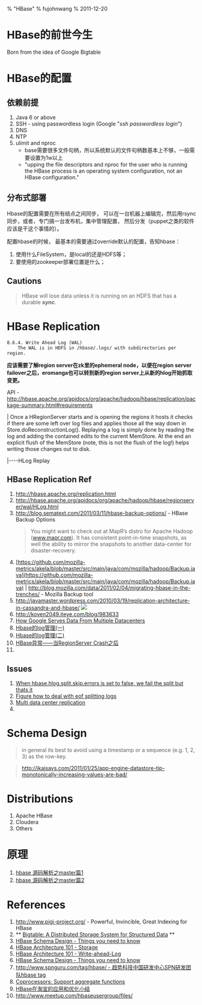 % "HBase"
% fujohnwang
% 2011-12-20

# HBase的前世今生
Born from the idea of Google Bigtable

# HBase的配置

## 依赖前提

1. Java 6 or above 
2. SSH - using passwordless login (Google "_ssh passwordless login_")
3. DNS
4. NTP
5. ulimit and nproc
	- base需要很多文件句柄，所以系统默认的文件句柄数基本上不够，一般需要设置为1w以上 
	- "upping the file descriptors and nproc for the user who is running the HBase process is an operating system configuration, not an HBase configuration."

## 分布式部署

Hbase的配置需要在所有结点之间同步， 可以在一台机器上编辑完，然后用rsync同步，或者，专门搞一台发布机，集中管理配置， 然后分发（puppet之类的软件应该是干这个事情的）。

配置hbase的时候， 最基本的需要通过override默认的配置，告知hbase：

1. 使用什么FileSystem，是local的还是HDFS等；
2. 要使用的zookeeper部署位置是什么；

## Cautions

> HBase will lose data unless it is running on an HDFS that has a durable ___sync___.




# HBase Replication
	8.6.4. Write Ahead Log (WAL)
		The WAL is in HDFS in /hbase/.logs/ with subdirectories per region.

__应该需要了解region server在zk里的ephemeral node，以便在region server failover之后，eromanga也可以转到新的region server上从新的hlog开始抓取变更。__

API - <http://hbase.apache.org/apidocs/org/apache/hadoop/hbase/replication/package-summary.html#requirements>


| Once a HRegionServer starts and is opening the regions it hosts it checks if there are some left over log files and applies those all the way down in Store.doReconstructionLog(). Replaying a log is simply done by reading the log and adding the contained edits to the current MemStore. At the end an explicit flush of the MemStore (note, this is not the flush of the log!) helps writing those changes out to disk. 

|----HLog Replay




## HBase Replication Ref
1. <http://hbase.apache.org/replication.html>
2. <http://hbase.apache.org/apidocs/org/apache/hadoop/hbase/regionserver/wal/HLog.html>
3. <http://blog.sematext.com/2011/03/11/hbase-backup-options/> - HBase Backup Options
	> You might want to check out at MapR’s distro for Apache Hadoop (www.mapr.com). It has consistent point-in-time snapshots, as well the ability to mirror the snapshots to another data-center for disaster-recovery.
4. [https://github.com/mozilla-metrics/akela/blob/master/src/main/java/com/mozilla/hadoop/Backup.java](https://github.com/mozilla-metrics/akela/blob/master/src/main/java/com/mozilla/hadoop/Backup.java)  | <http://blog.mozilla.com/data/2011/02/04/migrating-hbase-in-the-trenches/> - Mozilla Backup tool
5. <http://javamaster.wordpress.com/2010/03/19/replication-architecture-in-cassandra-and-hbase/> ![](http://javamaster.files.wordpress.com/2010/03/hbasereplication.png?w=460&h=359)
6. <http://koven2049.iteye.com/blog/983633>
7. [How Google Serves Data From Multiple Datacenters](http://highscalability.com/blog/2009/8/24/how-google-serves-data-from-multiple-datacenters.html)
8. [Hbase的log管理(一)](http://punishzhou.iteye.com/blog/1286230)
9. [Hbase的log管理(二)](http://punishzhou.iteye.com/blog/1288175)
10. [HBase异常——当RegionServer Crash之后](http://www.spnguru.com/2011/03/hbase%E5%BC%82%E5%B8%B8%E2%80%94%E2%80%94%E5%BD%93regionserver-crash%E4%B9%8B%E5%90%8E/)
11. 

## Issues
1. [When hbase.hlog.split.skip.errors is set to false, we fail the split but thats it](https://issues.apache.org/jira/browse/HBASE-2958)
2. [Figure how to deal with eof splitting logs](https://issues.apache.org/jira/browse/HBASE-2643)
3. [Multi data center replication](https://issues.apache.org/jira/browse/HBASE-1295)
4. 

# Schema Design
>  in general its best to avoid using a timestamp or a sequence (e.g. 1, 2, 3) as the row-key.

> <http://ikaisays.com/2011/01/25/app-engine-datastore-tip-monotonically-increasing-values-are-bad/>

# Distributions
1. Apache HBase
2. Cloudera 
3. Others

# 原理
1. [hbase 源码解析之master篇1](http://koven2049.iteye.com/blog/974714)
2. [hbase 源码解析之master篇2](http://koven2049.iteye.com/blog/976619)


# References

1. <http://www.pigi-project.org/> - Powerful, Invincible, Great Indexing for HBase
2. ** [Bigtable: A Distributed Storage System for Structured Data](https://db.usenix.org//events/osdi06/tech/chang/chang_html/)  **
3. [HBase Schema Design - Things you need to know](http://java.dzone.com/videos/hbase-schema-design-things-you)
4. [HBase Architecture 101 - Storage](http://www.larsgeorge.com/2009/10/hbase-architecture-101-storage.html)
5. [HBase Architecture 101 - Write-ahead-Log](http://www.larsgeorge.com/2010/01/hbase-architecture-101-write-ahead-log.html)
6. [HBase Schema Design - Things you need to know](http://java.dzone.com/videos/hbase-schema-design-things-you)
7. [http://www.spnguru.com/tag/hbase/ - 趋势科技中国研发中心SPN研发团队hbase tag](http://www.spnguru.com/tag/hbase/)
8. [Coprocessors: Support aggregate functions](https://issues.apache.org/jira/browse/HBASE-1512)
9. [HBase在淘宝的应用和优化小结](http://blog.nosqlfan.com/html/3694.html)
10.  <http://www.meetup.com/hbaseusergroup/files/> 






